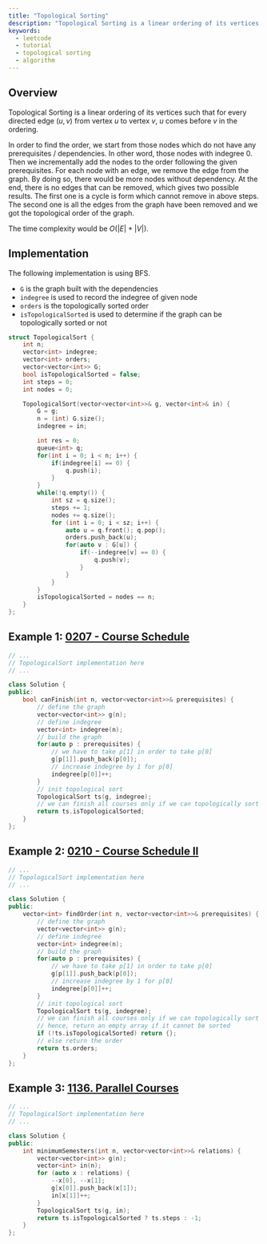 ```yaml
---
title: "Topological Sorting"
description: "Topological Sorting is a linear ordering of its vertices such that for every directed edge (u, v) from vertex u to vertex v, u comes before v in the ordering."
keywords:
  - leetcode
  - tutorial
  - topological sorting
  - algorithm
---
```


<TutorialCredits authors="@wingkwong"/>

## Overview

Topological Sorting is a linear ordering of its vertices such that for every directed edge $(u, v)$ from vertex $u$ to vertex $v$, $u$ comes before $v$ in the ordering.

In order to find the order, we start from those nodes which do not have any prerequisites / dependencies. In other word, those nodes with indegree $0$. Then we incrementally add the nodes to the order following the given prerequisites. For each node with an edge, we remove the edge from the graph. By doing so, there would be more nodes without dependency. At the end, there is no edges that can be removed, which gives two possible results. The first one is a cycle is form which cannot remove in above steps. The second one is all the edges from the graph have been removed and we got the topological order of the graph.

The time complexity would be $O(|E| + |V|)$.

## Implementation

The following implementation is using BFS.

- `G` is the graph built with the dependencies
- `indegree` is used to record the indegree of given node
- `orders` is the topologically sorted order
- `isTopologicalSorted` is used to determine if the graph can be topologically sorted or not

<Tabs>
<TabItem value="cpp" label="C++">
<SolutionAuthor name="@wingkwong"/>

```cpp
struct TopologicalSort {
    int n;
    vector<int> indegree;
    vector<int> orders;
    vector<vector<int>> G;
    bool isTopologicalSorted = false;
    int steps = 0;
    int nodes = 0;

    TopologicalSort(vector<vector<int>>& g, vector<int>& in) {
        G = g;
        n = (int) G.size();
        indegree = in;

        int res = 0;
        queue<int> q;
        for(int i = 0; i < n; i++) {
            if(indegree[i] == 0) {
                q.push(i);
            }
        }
        while(!q.empty()) {
            int sz = q.size();
            steps += 1;
            nodes += q.size();
            for (int i = 0; i < sz; i++) {
                auto u = q.front(); q.pop();
                orders.push_back(u);
                for(auto v : G[u]) {
                    if(--indegree[v] == 0) {
                        q.push(v);
                    }
                }
            }
        }
        isTopologicalSorted = nodes == n;
    }
};
```

</TabItem>
</Tabs>

## Example 1: [0207 - Course Schedule](https://leetcode.com/problems/course-schedule/)

<Tabs>
<TabItem value="cpp" label="C++">
<SolutionAuthor name="@wingkwong"/>

```cpp
// ...
// TopologicalSort implementation here
// ...

class Solution {
public:
    bool canFinish(int n, vector<vector<int>>& prerequisites) {
        // define the graph
        vector<vector<int>> g(n);
        // define indegree
        vector<int> indegree(n);
        // build the graph
        for(auto p : prerequisites) {
            // we have to take p[1] in order to take p[0]
            g[p[1]].push_back(p[0]);
            // increase indegree by 1 for p[0]
            indegree[p[0]]++;
        }
        // init topological sort
        TopologicalSort ts(g, indegree);
        // we can finish all courses only if we can topologically sort
        return ts.isTopologicalSorted;
    }
};
```

</TabItem>
</Tabs>

## Example 2: [0210 - Course Schedule II](https://leetcode.com/problems/course-schedule-ii/)

<Tabs>
<TabItem value="cpp" label="C++">
<SolutionAuthor name="@wingkwong"/>

```cpp
// ...
// TopologicalSort implementation here
// ...

class Solution {
public:
    vector<int> findOrder(int n, vector<vector<int>>& prerequisites) {
        // define the graph
        vector<vector<int>> g(n);
        // define indegree
        vector<int> indegree(n);
        // build the graph
        for(auto p : prerequisites) {
            // we have to take p[1] in order to take p[0]
            g[p[1]].push_back(p[0]);
            // increase indegree by 1 for p[0]
            indegree[p[0]]++;
        }
        // init topological sort
        TopologicalSort ts(g, indegree);
        // we can finish all courses only if we can topologically sort
        // hence, return an empty array if it cannot be sorted
        if (!ts.isTopologicalSorted) return {};
        // else return the order
        return ts.orders;
    }
};
```

</TabItem>
</Tabs>

## Example 3: [1136. Parallel Courses](https://leetcode.com/problems/parallel-courses/)

<Tabs>
<TabItem value="cpp" label="C++">
<SolutionAuthor name="@wingkwong"/>

```cpp
// ...
// TopologicalSort implementation here
// ...

class Solution {
public:
    int minimumSemesters(int n, vector<vector<int>>& relations) {
        vector<vector<int>> g(n);
        vector<int> in(n);
        for (auto x : relations) {
            --x[0], --x[1];
            g[x[0]].push_back(x[1]);
            in[x[1]]++;
        }
        TopologicalSort ts(g, in);
        return ts.isTopologicalSorted ? ts.steps : -1;
    }
};
```

</TabItem>
</Tabs>

